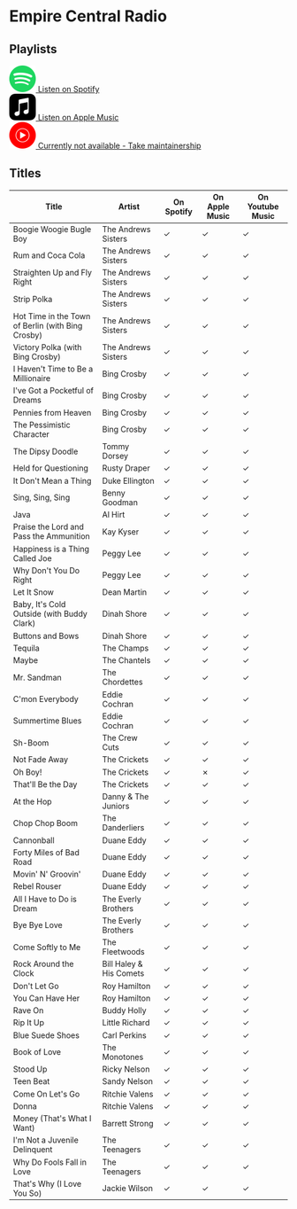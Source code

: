 # Empire Central Radio

## Playlists

[![Spotify Icon](../../.assets/spotify.svg "Listen on Spotify") Listen on Spotify](https://open.spotify.com/playlist/0idaMMMtfvOpZEyXennOCt)  
[![Spotify Icon](../../.assets/applemusic.svg "Listen on Apple Music") Listen on Apple Music](https://itunes.apple.com/de/playlist/pl.u-WBYGFvpeKLk)  
[![Spotify Icon](../../.assets/youtubemusic.svg "Listen on Youtube Music") Currently not available - Take maintainership](https://github.com/MarauderXtreme/video-game-radiostation-playlists/fork)

## Titles

| Title                                             | Artist                  | On Spotify | On Apple Music | On Youtube Music |
| ------------------------------------------------- | ----------------------- | ---------- | -------------- | ---------------- |
| Boogie Woogie Bugle Boy                           | The Andrews Sisters     | ✓          | ✓              | ✓                |
| Rum and Coca Cola                                 | The Andrews Sisters     | ✓          | ✓              | ✓                |
| Straighten Up and Fly Right                       | The Andrews Sisters     | ✓          | ✓              | ✓                |
| Strip Polka                                       | The Andrews Sisters     | ✓          | ✓              | ✓                |
| Hot Time in the Town of Berlin (with Bing Crosby) | The Andrews Sisters     | ✓          | ✓              | ✓                |
| Victory Polka (with Bing Crosby)                  | The Andrews Sisters     | ✓          | ✓              | ✓                |
| I Haven't Time to Be a Millionaire                | Bing Crosby             | ✓          | ✓              | ✓                |
| I've Got a Pocketful of Dreams                    | Bing Crosby             | ✓          | ✓              | ✓                |
| Pennies from Heaven                               | Bing Crosby             | ✓          | ✓              | ✓                |
| The Pessimistic Character                         | Bing Crosby             | ✓          | ✓              | ✓                |
| The Dipsy Doodle                                  | Tommy Dorsey            | ✓          | ✓              | ✓                |
| Held for Questioning                              | Rusty Draper            | ✓          | ✓              | ✓                |
| It Don't Mean a Thing                             | Duke Ellington          | ✓          | ✓              | ✓                |
| Sing, Sing, Sing                                  | Benny Goodman           | ✓          | ✓              | ✓                |
| Java                                              | Al Hirt                 | ✓          | ✓              | ✓                |
| Praise the Lord and Pass the Ammunition           | Kay Kyser               | ✓          | ✓              | ✓                |
| Happiness is a Thing Called Joe                   | Peggy Lee               | ✓          | ✓              | ✓                |
| Why Don't You Do Right                            | Peggy Lee               | ✓          | ✓              | ✓                |
| Let It Snow                                       | Dean Martin             | ✓          | ✓              | ✓                |
| Baby, It's Cold Outside (with Buddy Clark)        | Dinah Shore             | ✓          | ✓              | ✓                |
| Buttons and Bows                                  | Dinah Shore             | ✓          | ✓              | ✓                |
| Tequila                                           | The Champs              | ✓          | ✓              | ✓                |
| Maybe                                             | The Chantels            | ✓          | ✓              | ✓                |
| Mr. Sandman                                       | The Chordettes          | ✓          | ✓              | ✓                |
| C'mon Everybody                                   | Eddie Cochran           | ✓          | ✓              | ✓                |
| Summertime Blues                                  | Eddie Cochran           | ✓          | ✓              | ✓                |
| Sh-Boom                                           | The Crew Cuts           | ✓          | ✓              | ✓                |
| Not Fade Away                                     | The Crickets            | ✓          | ✓              | ✓                |
| Oh Boy!                                           | The Crickets            | ✓          | ✗              | ✓                |
| That'll Be the Day                                | The Crickets            | ✓          | ✓              | ✓                |
| At the Hop                                        | Danny & The Juniors     | ✓          | ✓              | ✓                |
| Chop Chop Boom                                    | The Danderliers         | ✓          | ✓              | ✓                |
| Cannonball                                        | Duane Eddy              | ✓          | ✓              | ✓                |
| Forty Miles of Bad Road                           | Duane Eddy              | ✓          | ✓              | ✓                |
| Movin' N' Groovin'                                | Duane Eddy              | ✓          | ✓              | ✓                |
| Rebel Rouser                                      | Duane Eddy              | ✓          | ✓              | ✓                |
| All I Have to Do is Dream                         | The Everly Brothers     | ✓          | ✓              | ✓                |
| Bye Bye Love                                      | The Everly Brothers     | ✓          | ✓              | ✓                |
| Come Softly to Me                                 | The Fleetwoods          | ✓          | ✓              | ✓                |
| Rock Around the Clock                             | Bill Haley & His Comets | ✓          | ✓              | ✓                |
| Don't Let Go                                      | Roy Hamilton            | ✓          | ✓              | ✓                |
| You Can Have Her                                  | Roy Hamilton            | ✓          | ✓              | ✓                |
| Rave On                                           | Buddy Holly             | ✓          | ✓              | ✓                |
| Rip It Up                                         | Little Richard          | ✓          | ✓              | ✓                |
| Blue Suede Shoes                                  | Carl Perkins            | ✓          | ✓              | ✓                |
| Book of Love                                      | The Monotones           | ✓          | ✓              | ✓                |
| Stood Up                                          | Ricky Nelson            | ✓          | ✓              | ✓                |
| Teen Beat                                         | Sandy Nelson            | ✓          | ✓              | ✓                |
| Come On Let's Go                                  | Ritchie Valens          | ✓          | ✓              | ✓                |
| Donna                                             | Ritchie Valens          | ✓          | ✓              | ✓                |
| Money (That's What I Want)                        | Barrett Strong          | ✓          | ✓              | ✓                |
| I'm Not a Juvenile Delinquent                     | The Teenagers           | ✓          | ✓              | ✓                |
| Why Do Fools Fall in Love                         | The Teenagers           | ✓          | ✓              | ✓                |
| That's Why (I Love You So)                        | Jackie Wilson           | ✓          | ✓              | ✓                |

